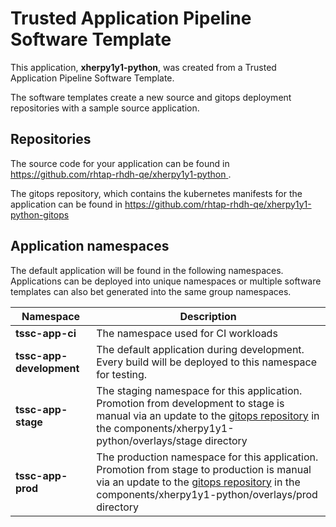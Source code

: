 # Trusted Application Pipeline Software Template

This application, **xherpy1y1-python**, was created from a Trusted Application Pipeline Software Template.

The software templates create a new source and gitops deployment repositories with a sample source application. 

## Repositories

The source code for your application can be found in [https://github.com/rhtap-rhdh-qe/xherpy1y1-python ](https://github.com/rhtap-rhdh-qe/xherpy1y1-python ).
 
The gitops repository, which contains the kubernetes manifests for the application can be found in 
[https://github.com/rhtap-rhdh-qe/xherpy1y1-python-gitops ](https://github.com/rhtap-rhdh-qe/xherpy1y1-python-gitops ) 

## Application namespaces 

The default application will be found in the following namespaces. Applications can be deployed into unique namespaces or multiple software templates can also bet generated into the same group namespaces.  

|  Namespace   |  Description   |  
| -------- | -------- |
| **tssc-app-ci** | The namespace used for CI workloads |
| **tssc-app-development** | The default application during development. Every build will be deployed to this namespace for testing. |
| **tssc-app-stage** | The staging namespace for this application. Promotion from development to stage is manual via an update to the [gitops repository](https://github.com/rhtap-rhdh-qe/xherpy1y1-python-gitops ) in the components/xherpy1y1-python/overlays/stage directory |
| **tssc-app-prod** | The production namespace for this application. Promotion from stage to production is manual via an update to the [gitops repository](https://github.com/rhtap-rhdh-qe/xherpy1y1-python-gitops ) in the components/xherpy1y1-python/overlays/prod directory |